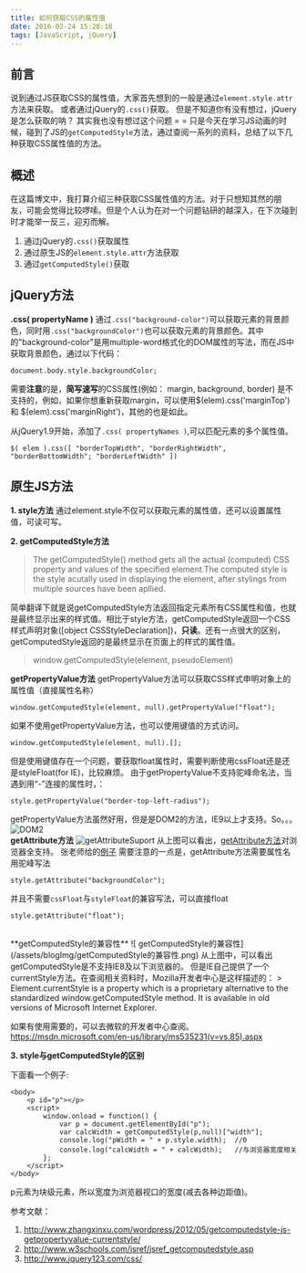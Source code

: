 ```yaml
---
title: 如何获取CSS的属性值
date: 2016-02-24 15:28:18
tags: [JavaScript, jQuery]
---
```

## 前言
说到通过JS获取CSS的属性值，大家首先想到的一般是通过`element.style.attr`方法来获取。
或者通过jQuery的`.css()`获取。
但是不知道你有没有想过，jQuery是怎么获取的呐？
其实我也没有想过这个问题 = = 
只是今天在学习JS动画的时候，碰到了JS的`getComputedStyle`方法，通过查阅一系列的资料，总结了以下几种获取CSS属性值的方法。

## 概述
在这篇博文中，我打算介绍三种获取CSS属性值的方法。对于只想知其然的朋友，可能会觉得比较啰嗦。但是个人认为在对一个问题钻研的越深入，在下次碰到时才能举一反三，迎刃而解。
1. 通过jQuery的`.css()`获取属性
2. 通过原生JS的`element.style.attr`方法获取
3. 通过`getComputedStyle()`获取
<!--more-->
## jQuery方法
**.css( propertyName )**
通过`.css("background-color")`可以获取元素的背景颜色，同时用`.css("backgroundColor")`也可以获取元素的背景颜色。其中的"background-color"是用multiple-word格式化的DOM属性的写法，而在JS中获取背景颜色，通过以下代码：
```
document.body.style.backgroundColor;
```
需要**注意**的是，**简写速写**的CSS属性(例如： margin, background, border) 是不支持的，例如，如果你想重新获取margin，可以使用$(elem).css('marginTop') 和 $(elem).css('marginRight')，其他的也是如此。


从jQuery1.9开始，添加了`.css( propertyNames )`,可以匹配元素的多个属性值。
```
$( elem ).css([ "borderTopWidth", "borderRightWidth", "borderBottomWidth"; "borderLeftWidth" ])
```

## 原生JS方法
**1. style方法**
通过element.style不仅可以获取元素的属性值，还可以设置属性值，可读可写。

**2. getComputedStyle方法**
> The getComputedStyle() method gets all the actual (computed) CSS property and values of the specified element.The computed style is the style acutally used in displaying the element, after stylings from multiple sources have been apllied.

简单翻译下就是说getComputedStyle方法返回指定元素所有CSS属性和值，也就是最终显示出来的样式值。相比于style方法，getComputedStyle返回一个CSS样式声明对象([object CSSStyleDeclaration])，**只读**。还有一点很大的区别，getComputedStyle返回的是最终显示在页面上的样式的属性值。

> window.getComputedStyle(element, pseudoElement)

**getPropertyValue方法**
getPropertyValue方法可以获取CSS样式申明对象上的属性值（直接属性名称）
```
window.getComputedStyle(element, null).getPropertyValue("float");
```
如果不使用getPropertyValue方法，也可以使用键值的方式访问。
```
window.getComputedStyle(element, null).[];
```
但是使用键值存在一个问题，要获取float属性时，需要判断使用cssFloat还是还是styleFloat(for IE)，比较麻烦。
由于getPropertyValue不支持驼峰命名法，当遇到用“-”连接的属性时，：
```
style.getPropertyValue("border-top-left-radius");
```
getPropertyValue方法虽然好用，但是是DOM2的方法，IE9以上才支持。So。。。
![DOM2](/assets/blogImg/DOM2.png)
<br>
**getAttribute方法**
![getAttributeSuport](/assets/blogImg/getAttributeSuport.png)
从上图可以看出，[getAttribute方法](http://www.w3schools.com/jsref/met_element_getattribute.asp)对浏览器全支持。
张老师给的[例子](http://www.zhangxinxu.com/study/201205/getpropertyvalue-getAttribute-background-color.html)
需要注意的一点是，getAttribute方法需要属性名用驼峰写法
```
style.getAttribute("backgroundColor");
```
并且不需要`cssFloat`与`styleFloat`的兼容写法，可以直接float
```
style.getAttribute("float");

```
<br>
**getComputedStyle的兼容性**
![ getComputedStyle的兼容性](/assets/blogImg/getComputedStyle的兼容性.png)
从上图中，可以看出getComputedStyle是不支持IE8及以下浏览器的。
但是IE自己提供了一个currentStyle方法。在查阅相关资料时，Mozilla开发者中心是这样描述的：
> Element.currentStyle is a property which is a proprietary alternative to the standardized window.getComputedStyle method. It is available in old versions of Microsoft Internet Explorer.

如果有使用需要的，可以去微软的开发者中心查阅。  https://msdn.microsoft.com/en-us/library/ms535231(v=vs.85).aspx

**3. style与getComputedStyle的区别**

下面看一个例子:
```
<body>
	<p id="p"></p>
	<script>
		window.onload = function() {
			var p = document.getElementById("p");
			var calcWidth = getComputedStyle(p,null)["width"];
			console.log("pWidth = " + p.style.width);  //0
			console.log("calcWidth = " + calcWidth);   //与浏览器宽度相关
		};
	</script>	
</body>
```
p元素为块级元素，所以宽度为浏览器视口的宽度(减去各种边距值)。
<br>


参考文献：
1. http://www.zhangxinxu.com/wordpress/2012/05/getcomputedstyle-js-getpropertyvalue-currentstyle/
2. http://www.w3schools.com/jsref/jsref_getcomputedstyle.asp
3. http://www.jquery123.com/css/




